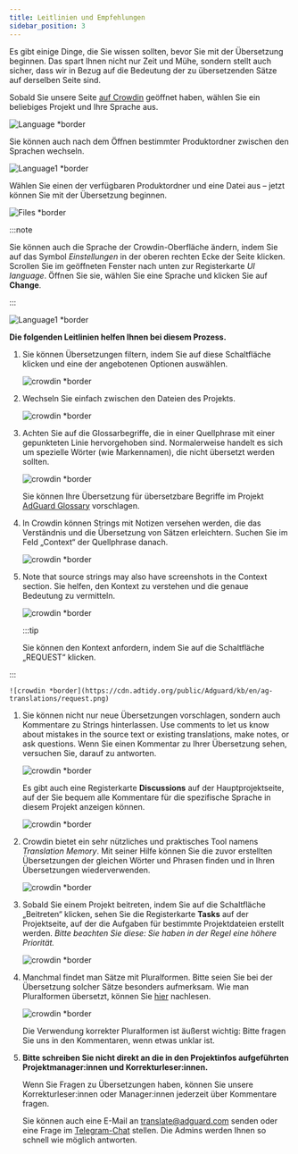 ```yaml
---
title: Leitlinien und Empfehlungen
sidebar_position: 3
---
```


Es gibt einige Dinge, die Sie wissen sollten, bevor Sie mit der Übersetzung beginnen. Das spart Ihnen nicht nur Zeit und Mühe, sondern stellt auch sicher, dass wir in Bezug auf die Bedeutung der zu übersetzenden Sätze auf derselben Seite sind.

Sobald Sie unsere Seite [auf Crowdin](https://crowdin.com/profile/adguard/) geöffnet haben, wählen Sie ein beliebiges Projekt und Ihre Sprache aus.

![Language *border](https://cdn.adtidy.org/content/Kb/ad_blocker/miscellaneous/adguard_translations/language.png)

Sie können auch nach dem Öffnen bestimmter Produktordner zwischen den Sprachen wechseln.

![Language1 *border](https://cdn.adtidy.org/content/Kb/ad_blocker/miscellaneous/adguard_translations/language1.png)

Wählen Sie einen der verfügbaren Produktordner und eine Datei aus – jetzt können Sie mit der Übersetzung beginnen.

![Files *border](https://cdn.adtidy.org/content/Kb/ad_blocker/miscellaneous/adguard_translations/files.png)

:::note

Sie können auch die Sprache der Crowdin-Oberfläche ändern, indem Sie auf das Symbol *Einstellungen* in der oberen rechten Ecke der Seite klicken. Scrollen Sie im geöffneten Fenster nach unten zur Registerkarte *UI language*. Öffnen Sie sie, wählen Sie eine Sprache und klicken Sie auf **Change**.

:::

![Language1 *border](https://cdn.adtidy.org/content/Kb/ad_blocker/miscellaneous/adguard_translations/settings_en.png)

**Die folgenden Leitlinien helfen Ihnen bei diesem Prozess.**

1. Sie können Übersetzungen filtern, indem Sie auf diese Schaltfläche klicken und eine der angebotenen Optionen auswählen.

    ![crowdin *border](https://cdn.adtidy.org/public/Adguard/kb/en/ag-translations/filter.png)

1. Wechseln Sie einfach zwischen den Dateien des Projekts.

    ![crowdin *border](https://cdn.adtidy.org/content/Kb/ad_blocker/miscellaneous/adguard_translations/filter_files.png)

1. Achten Sie auf die Glossarbegriffe, die in einer Quellphrase mit einer gepunkteten Linie hervorgehoben sind. Normalerweise handelt es sich um spezielle Wörter (wie Markennamen), die nicht übersetzt werden sollten.

    ![crowdin *border](https://cdn.adtidy.org/public/Adguard/kb/en/ag-translations/terms.png)

    Sie können Ihre Übersetzung für übersetzbare Begriffe im Projekt [AdGuard Glossary](https://crowdin.com/project/adguard-glossary) vorschlagen.

1. In Crowdin können Strings mit Notizen versehen werden, die das Verständnis und die Übersetzung von Sätzen erleichtern. Suchen Sie im Feld „Context“ der Quellphrase danach.

    ![crowdin *border](https://cdn.adtidy.org/public/Adguard/kb/en/ag-translations/context-note.png)

1. Note that source strings may also have screenshots in the Context section. Sie helfen, den Kontext zu verstehen und die genaue Bedeutung zu vermitteln.

    ![crowdin *border](https://cdn.adtidy.org/public/Adguard/kb/en/ag-translations/screenshot.png)

    :::tip

    Sie können den Kontext anfordern, indem Sie auf die Schaltfläche „REQUEST“ klicken.


:::

    ![crowdin *border](https://cdn.adtidy.org/public/Adguard/kb/en/ag-translations/request.png)

1. Sie können nicht nur neue Übersetzungen vorschlagen, sondern auch Kommentare zu Strings hinterlassen. Use comments to let us know about mistakes in the source text or existing translations, make notes, or ask questions. Wenn Sie einen Kommentar zu Ihrer Übersetzung sehen, versuchen Sie, darauf zu antworten.

    ![crowdin *border](https://cdn.adtidy.org/public/Adguard/kb/en/ag-translations/comments.png)

    Es gibt auch eine Registerkarte **Discussions** auf der Hauptprojektseite, auf der Sie bequem alle Kommentare für die spezifische Sprache in diesem Projekt anzeigen können.

    ![crowdin *border](https://cdn.adtidy.org/public/Adguard/kb/en/ag-translations/discussions.png)

1. Crowdin bietet ein sehr nützliches und praktisches Tool namens *Translation Memory*. Mit seiner Hilfe können Sie die zuvor erstellten Übersetzungen der gleichen Wörter und Phrasen finden und in Ihren Übersetzungen wiederverwenden.

    ![crowdin *border](https://cdn.adtidy.org/public/Adguard/kb/en/ag-translations/tm.png)

1. Sobald Sie einem Projekt beitreten, indem Sie auf die Schaltfläche „Beitreten“ klicken, sehen Sie die Registerkarte **Tasks** auf der Projektseite, auf der die Aufgaben für bestimmte Projektdateien erstellt werden. *Bitte beachten Sie diese: Sie haben in der Regel eine höhere Priorität.*

    ![crowdin *border](https://cdn.adtidy.org/public/Adguard/kb/en/ag-translations/tasks.png)

1. Manchmal findet man Sätze mit Pluralformen. Bitte seien Sie bei der Übersetzung solcher Sätze besonders aufmerksam. Wie man Pluralformen übersetzt, können Sie [hier](../plural-forms) nachlesen.

    ![crowdin *border](https://cdn.adtidy.org/public/Adguard/kb/en/ag-translations/plurals.png)

    Die Verwendung korrekter Pluralformen ist äußerst wichtig: Bitte fragen Sie uns in den Kommentaren, wenn etwas unklar ist.

1. **Bitte schreiben Sie nicht direkt an die in den Projektinfos aufgeführten Projektmanager:innen und Korrekturleser:innen.**

    Wenn Sie Fragen zu Übersetzungen haben, können Sie unsere Korrekturleser:innen oder Manager:innen jederzeit über Kommentare fragen.

    Sie können auch eine E-Mail an [translate@adguard.com](mailto:translate@adguard.com) senden oder eine Frage im [Telegram-Chat](https://t.me/joinchat/UVYTLcHbr8JmOGIy) stellen. Die Admins werden Ihnen so schnell wie möglich antworten.
